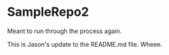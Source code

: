 # SampleRepo2

Meant to run through the process again. 

This is Jason's update to the README.md file. Wheee.
